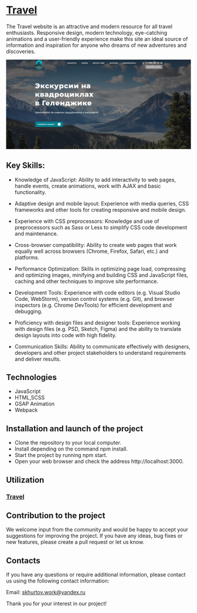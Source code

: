 # [**Travel**](https://stanislavkhurtov.github.io/travel3/)

The Travel website is an attractive and
modern resource for all travel enthusiasts.
Responsive design, modern technology, eye-catching
animations and a user-friendly experience make this site an ideal source
of information and inspiration for anyone who
dreams of new adventures and discoveries.

<img src="./img/Screenshot.png"/>

## Key Skills:

- Knowledge of JavaScript: Ability to add interactivity to web pages, handle events, create animations, work
  with AJAX and basic functionality.

- Adaptive design and mobile layout: Experience with media queries, CSS frameworks and other tools for
  creating responsive and mobile design.

- Experience with CSS preprocessors: Knowledge and use of preprocessors such as Sass or Less to simplify CSS code
  development and maintenance.

- Cross-browser compatibility: Ability to create web pages that work equally well across browsers (Chrome, Firefox,
  Safari, etc.) and platforms.

- Performance Optimization: Skills in optimizing page load, compressing and optimizing images, minifying and building
  CSS and JavaScript files, caching and other techniques to improve site performance.

- Development Tools: Experience with code editors (e.g. Visual Studio Code, WebStorm), version control systems (e.g. Git), and
  browser inspectors (e.g. Chrome DevTools) for efficient development and debugging.

- Proficiency with design files and designer tools: Experience working with design files (e.g. PSD, Sketch, Figma) and
  the ability to translate design layouts into code with high fidelity.

- Communication Skills: Ability to communicate effectively with designers, developers and other project stakeholders to
  understand requirements and deliver results.

## Technologies

- JavaScript
- HTML,SCSS
- GSAP Animation
- Webpack

## Installation and launch of the project

- Clone the repository to your local computer.
- Install depending on the command npm install.
- Start the project by running npm start.
- Open your web browser and check the address http://localhost:3000.

## Utilization

### [**Travel**](https://stanislavkhurtov.github.io/travel3/)


## Contribution to the project

We welcome input from the community and would be happy to accept your suggestions for improving the project. If you have
any ideas, bug fixes or new features, please create a pull request or let us know.

## Contacts

If you have any questions or require additional information, please contact us using the following contact information:

Email: [skhurtov.work@yandex.ru](skhurtov.work@yandex.ru)

Thank you for your interest in our project!
